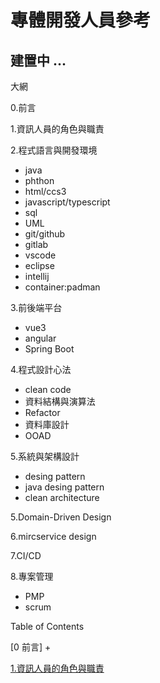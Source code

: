 # 專體開發人員參考

## 建置中 ...

大網

0.前言

1.資訊人員的角色與職責

2.程式語言與開發環境

 + java
 + phthon
 + html/ccs3
 + javascript/typescript
 + sql
 + UML
 + git/github
 + gitlab
 + vscode
 + eclipse
 + intellij
 + container:padman
 
3.前後端平台

 + vue3
 + angular
 + Spring Boot

4.程式設計心法

 + clean code
 + 資料結構與演算法
 + Refactor
 + 資料庫設計
 + OOAD


5.系統與架構設計

 + desing pattern
 + java desing pattern
 + clean architecture

5.Domain-Driven Design

6.mircservice design

7.CI/CD

8.專案管理
 + PMP
 + scrum







Table of Contents

[0 前言]
+


[1.資訊人員的角色與職責](docs/Information_Personnel_Roles_and_Responsibilities/README.md)
